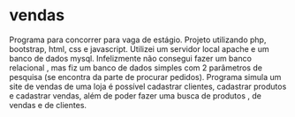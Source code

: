 # vendas
 Programa para concorrer para vaga de estágio.
 Projeto utilizando php, bootstrap, html, css e javascript.
 Utilizei um servidor local apache e um banco de dados mysql.
 Infelizmente não consegui fazer um banco relacional , mas fiz um banco de dados simples com 2 parâmetros de pesquisa
 (se encontra da parte de procurar pedidos).
 Programa simula um site de vendas de uma loja é possível cadastrar clientes, cadastrar produtos e cadastrar vendas, além de poder fazer uma busca de produtos , de vendas e de clientes.
